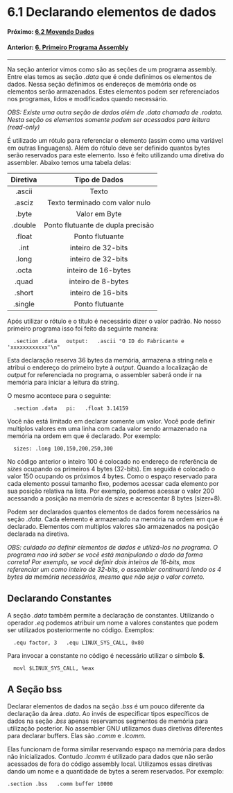 # 6.1 Declarando elementos de dados

#### Próximo: [6.2 Movendo Dados](./movendo_dados.md)  
#### Anterior: [6. Primeiro Programa Assembly](./primeiro_programa.md)   

  ---  

Na seção anterior vimos como são as seções de um programa assembly. Entre elas temos as seção *.data* que é onde definimos os elementos de dados. Nessa seção definimos os endereços de memória onde os elementos serão armazenados. Estes elementos podem ser referenciados nos programas, lidos e modificados quando necessário.  

*OBS: Existe uma outra seção de dados além de .data chamada de .rodata. Nesta seção os elementos somente podem ser acessados para leitura (read-only)*  

É utilizado um rótulo para referenciar o elemento (assim como uma variável em outras linguagens). Além do rótulo deve ser definido quantos bytes serão reservados para este elemento. Isso é feito utilizando uma diretiva do assembler. Abaixo temos uma tabela delas:  

|Diretiva|Tipo de Dados|
|:---:|:---:|
|.ascii| Texto |
|.asciz| Texto terminado com valor nulo |
|.byte| Valor em Byte |
|.double| Ponto flutuante de dupla precisão |
|.float| Ponto flutuante |
|.int| inteiro de 32-bits |
|.long| inteiro de 32-bits |
|.octa| inteiro de 16-bytes |
|.quad| inteiro de 8-bytes |
|.short| inteiro de 16-bits |
|.single| Ponto flutuante |  

Após utilizar o rótulo e o título é necessário dizer o valor padrão. No nosso primeiro programa isso foi feito da seguinte maneira:  

`  
.section .data  
 output:  
  .ascii "O ID do Fabricante e 'xxxxxxxxxxxx'\n"  
`  

Esta declaração reserva 36 bytes da memória, armazena a string nela e atribui o endereço do primeiro byte à *output*. Quando a localização de *output* for referenciada no programa, o assembler saberá onde ir na memória para iniciar a leitura da string.  

O mesmo acontece para o seguinte:  

`  
.section .data  
 pi:  
  .float 3.14159
`  
  
  Você não está limitado em declarar somente um valor. Você pode definir multiplos valores em uma linha com cada valor sendo armazenado na memória na ordem em que é declarado. Por exemplo:  
  
`  
 sizes:
  .long 100,150,200,250,300
`  

No código anterior o inteiro 100 é colocado no endereço de referência de *sizes* ocupando os primeiros 4 bytes (32-bits). Em seguida é colocado o valor 150 ocupando os próximos 4 bytes. Como o espaço reservado para cada elemento possui tamanho fixo, podemos acessar cada elemento por sua posição relativa na lista. Por exemplo, podemos acessar o valor 200 acessando a posição na memória de *sizes* e acrescentar 8 bytes (sizer+8).  

Podem ser declarados quantos elementos de dados forem necessários na seção *.data*. Cada elemento é armazenado na memória na ordem em que é declarado. Elementos com multiplos valores são armazenados na posição declarada na diretiva.  

*OBS: cuidado ao definir elementos de dados e utilizá-los no programa. O programa nao irá saber se você está manipulando o dado da forma correta! Por exemplo, se você definir dois inteiros de 16-bits, mas referenciar um como inteiro de 32-bits, o assembler continuará lendo os 4 bytes da memória necessários, mesmo que não seja o valor correto.*  


## Declarando Constantes  

A seção *.data* também permite a declaração de constantes. Utilizando o operador *.eq* podemos atribuir um nome a valores constantes que podem ser utilizados posteriormente no código. Exemplos:  

`  
.equ factor, 3  
.equ LINUX_SYS_CALL, 0x80  
`  

Para invocar a constante no código é necessário utilizar o símbolo **$**.

`  
movl $LINUX_SYS_CALL, %eax  
`  

## A Seção bss  

Declarar elementos de dados na seção *.bss* é um pouco diferente da declaração da área *.data*. Ao invés de especificar tipos específicos de dados na seção *.bss* apenas reservamos segmentos de memória para utilização posterior. No assembler GNU utilizamos duas diretivas diferentes para declarar buffers. Elas são *.comm* e *.lcomm*.  

Elas funcionam de forma similar reservando espaço na memória para dados não inicializados. Contudo *.lcomm* é utilizado para dados que não serão acessados de fora do código assembly local. Utilizamos essas diretivas dando um nome e a quantidade de bytes a serem reservados. Por exemplo:  

`
.section .bss  
  .comm buffer 10000  
`  

